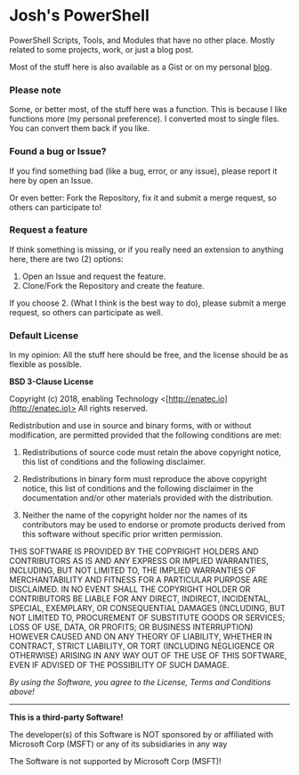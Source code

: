 # Josh's PowerShell

PowerShell Scripts, Tools, and Modules that have no other place. Mostly related to some projects, work, or just a blog post.

Most of the stuff here is also available as a Gist or on my personal [blog](http://hochwald.net).

### Please note

Some, or better most, of the stuff here was a function. This is because I like functions more (my personal preference). I converted most to single files. You can convert them back if you like. 

### Found a bug or Issue?

If you find something bad (like a bug, error, or any issue), please report it here by open an Issue.

Or even better: Fork the Repository, fix it and submit a merge request, so others can participate to!

### Request a feature

If think something is missing, or if you really need an extension to anything here, there are two (2) options:

1. Open an Issue and request the feature.
2. Clone/Fork the Repository and create the feature.

If you choose 2. (What I think is the best way to do), please submit a merge request, so others can participate as well.

### Default License

In my opinion: All the stuff here should be free, and the license should be as flexible as possible.

**BSD 3-Clause License**

Copyright (c) 2018, enabling Technology <[http://enatec.io](http://enatec.io)>
All rights reserved.

Redistribution and use in source and binary forms, with or without modification, are permitted provided that the following conditions are met:

1. Redistributions of source code must retain the above copyright notice, this list of conditions and the following disclaimer.

2. Redistributions in binary form must reproduce the above copyright notice, this list of conditions and the following disclaimer in the documentation and/or other materials provided with the distribution.

3. Neither the name of the copyright holder nor the names of its contributors may be used to endorse or promote products derived from this software without specific prior written permission.

THIS SOFTWARE IS PROVIDED BY THE COPYRIGHT HOLDERS AND CONTRIBUTORS AS IS AND ANY EXPRESS OR IMPLIED WARRANTIES, INCLUDING, BUT NOT LIMITED TO, THE IMPLIED WARRANTIES OF MERCHANTABILITY AND FITNESS FOR A PARTICULAR PURPOSE ARE DISCLAIMED. IN NO EVENT SHALL THE COPYRIGHT HOLDER OR CONTRIBUTORS BE LIABLE FOR ANY DIRECT, INDIRECT, INCIDENTAL, SPECIAL, EXEMPLARY, OR CONSEQUENTIAL DAMAGES (INCLUDING, BUT NOT LIMITED TO, PROCUREMENT OF SUBSTITUTE GOODS OR SERVICES; LOSS OF USE, DATA, OR PROFITS; OR BUSINESS INTERRUPTION) HOWEVER CAUSED AND ON ANY THEORY OF LIABILITY, WHETHER IN CONTRACT, STRICT LIABILITY, OR TORT (INCLUDING NEGLIGENCE OR OTHERWISE) ARISING IN ANY WAY OUT OF THE USE OF THIS SOFTWARE, EVEN IF ADVISED OF THE POSSIBILITY OF SUCH DAMAGE.

*By using the Software, you agree to the License, Terms and Conditions above!*

---

**This is a third-party Software!**

The developer(s) of this Software is NOT sponsored by or affiliated with Microsoft Corp (MSFT) or any of its subsidiaries in any way

The Software is not supported by Microsoft Corp (MSFT)!

